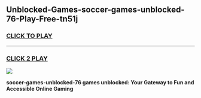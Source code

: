 
## Unblocked-Games-soccer-games-unblocked-76-Play-Free-tn51j
<h3>
<a href="https://premium76.site?title=soccer-games-unblocked-76&ref=10A">CLICK TO PLAY</a></h3>
<hr>

<h3>
<a href="https://premium76.site?title=soccer-games-unblocked-76&ref=10A">CLICK 2 PLAY</a>
  
</h3>

<a href="https://premium76.site?title=soccer-games-unblocked-76&ref=10A"><img src="https://clearcache.store/games.png"></a>


**soccer-games-unblocked-76 games unblocked: Your Gateway to Fun and Accessible Online Gaming**
